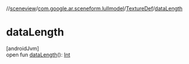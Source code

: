 //[sceneview](../../../index.md)/[com.google.ar.sceneform.lullmodel](../index.md)/[TextureDef](index.md)/[dataLength](data-length.md)

# dataLength

[androidJvm]\
open fun [dataLength](data-length.md)(): [Int](https://kotlinlang.org/api/latest/jvm/stdlib/kotlin/-int/index.html)
